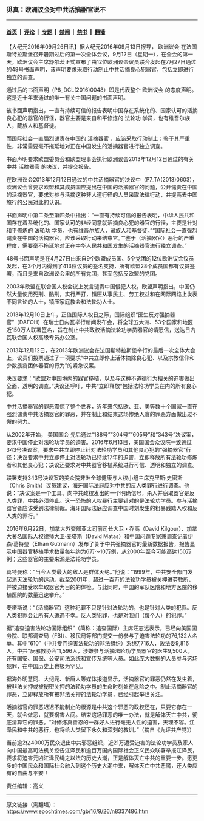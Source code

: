 ### 觅真：欧洲议会对中共活摘器官说不

---

#### [首页](../../../..?n8337486) &nbsp;|&nbsp; [评论](../../../../../epoch-comment?n8337486) &nbsp;|&nbsp; [专题](../../../../../epoch-special?n8337486) &nbsp;|&nbsp; [禁闻](../../../../../epoch-news?n8337486) &nbsp;|&nbsp; [禁书](../../../../../books?n8337486) &nbsp;|&nbsp; [翻墙](https://github.com/gfw-breaker/nogfw/blob/master/README.md?n8337486)


<div class="post_content" id="artbody" itemprop="articleBody">
 <!-- article content begin -->
 <p>
  【大纪元2016年09月26日讯】据大纪元2016年09月13日报导，
  <ok href="https://www.epochtimes.com/gb/tag/%E6%AC%A7%E6%B4%B2%E8%AE%AE%E4%BC%9A.html">
   欧洲议会
  </ok>
  在法国斯特拉斯堡召开暑期过后的第一次全体会议，9月12日（星期一），在全会的第一天，欧洲议会主席舒尔茨正式宣布了由12位欧洲议会议员联合发起在7月27日通过的48号书面声明，该声明要求采取行动制止中共活摘良心犯器官，包括立即进行独立的调查。
 </p>
 <p>
  通过后的书面声明（P8_DCL(2016)0048）即是代表整个
  <ok href="https://www.epochtimes.com/gb/tag/%E6%AC%A7%E6%B4%B2%E8%AE%AE%E4%BC%9A.html">
   欧洲议会
  </ok>
  的态度声明。这是近十年来通过的唯一有关中国问题的书面声明。
 </p>
 <p>
  该书面声明指出，一直有持续可信的报告表明中国存在系统化的、国家认可的活摘良心犯的器官的行径，器官主要是来自和平修炼的
  <ok href="https://www.epochtimes.com/gb/tag/%E6%B3%95%E8%BD%AE%E5%8A%9F.html">
   法轮功
  </ok>
  学员，也有维吾尔族人，藏族人和基督徒。
 </p>
 <p>
  而国际社会一直强烈谴责在中国的
  <ok href="https://www.epochtimes.com/gb/tag/%E6%B4%BB%E6%91%98%E5%99%A8%E5%AE%98.html">
   活摘器官
  </ok>
  ，应该采取行动制止；鉴于其严重性，非常需要毫不拖延地对正在中国发生的活摘器官进行独立调查。
 </p>
 <p>
  书面声明要求欧盟委员会和欧盟理事会执行欧洲议会2013年12月12日通过的有关中共
  <ok href="https://www.epochtimes.com/gb/tag/%E6%B4%BB%E6%91%98%E5%99%A8%E5%AE%98.html">
   活摘器官
  </ok>
  的决议，并提交报告。
 </p>
 <p>
  在欧洲议会2013年12月12日通过的中共活摘器官的决议中（P7_TA(2013)0603），欧洲议会曾要求欧盟和其成员国应提出在中国的活摘器官的问题，公开谴责在中国的活摘器官，要求对参与活摘这种非人道行径的人员采取法律行动，并提高去中国旅行的公民对此的认识。
 </p>
 <p>
  书面声明中第二条至第四条中指出：“一直有持续可信的报告表明，中华人民共和国存在着系统化的、国家认可的非经同意就活摘良心犯的器官的行径，主要是针对和平修炼的
  <ok href="https://www.epochtimes.com/gb/tag/%E6%B3%95%E8%BD%AE%E5%8A%9F.html">
   法轮功
  </ok>
  学员，也有维吾尔族人，藏族人和基督徒。”“国际社会一直强烈谴责在中国的活摘器官，应该采取行动来结束它。”“鉴于（活摘器官）恶行的严重程度，需要毫不拖延地对正在中华人民共和国发生的活摘器官进行独立调查。”
 </p>
 <p>
  48号书面声明是在4月27日由来自9个欧盟成员国、5个党团的12位欧洲议会议员发起，在3个月内得到了413位议员的签名支持，所有欧盟28个成员国都有议员签署，而且是来自欧洲议会里的所有党团，甚至包括反欧盟的党团。
 </p>
 <p>
  2003年欧盟在联合国人权会议上发言谴责中国侵犯人权。欧盟声明指出，中国仍然大量使用死刑、酷刑，实行严打，镇压从事民主、劳工权益和在网际网路上发表不同言论的人士，镇压家庭教会和法轮功人士。
 </p>
 <p>
  2013年12月10日上午，正值国际人权日之际，国际组织“医生反对强摘器官”（DAFOH）在瑞士日内瓦举行新闻发布会，将全球五大洲、53个国家和地区近150万人联署签名，旨在制止中共政权活摘法轮功学员器官的请愿信，送达日内瓦联合国人权高级专员办公室。
 </p>
 <p>
  2013年12月12日，在2013年欧洲议会在法国斯特拉斯堡举行的最后一次全体大会上，议员们投票通过了一项要求“中共立即停止活体摘除良心犯、以及宗教信仰和少数族裔团体器官的行为”的紧急议案。
 </p>
 <p>
  决议要求：“欧盟对中国境内的器官移植，以及与这种不道德行为相关的迫害做出全面、透明的调查。”决议还呼吁，中共“立即释放”包括法轮功学员在内的所有良心犯。
 </p>
 <p>
  中共活摘器官的罪恶震惊了整个世界，近年来包括欧、亚、美等数十个国家一直在强烈谴责中共活摘器官的罪恶，并在制止和结束这场惨绝人寰的罪恶方面做出过不懈的努力。
 </p>
 <p>
  从2002年开始，
  <ok href="https://www.epochtimes.com/gb/tag/%E7%BE%8E%E5%9B%BD%E5%9B%BD%E4%BC%9A.html">
   美国国会
  </ok>
  先后通过“188号”“304号”“605号”和“343号”决议案，要求中国停止对法轮功学员的迫害。2016年6月13日，美国国会众议院一致通过343号决议案，要求中共立即停止针对法轮功学员和其他良心犯的“强摘器官”行径；决议要求中共立即停止对法轮功已持续17年的迫害，立即释放所有法轮功修炼者和其他良心犯；决议还要求对中共器官移植系统进行可信、透明和独立的调查。
 </p>
 <p>
  联署支持343号决议案的美众院非洲全球健康与人权小组主席克里斯·史密斯（Chris Smith）议员建议，海牙国际法庭应对中共的反人类罪行进行调查。他说：“决议案是一个工具、向中共政权发出的一个明确信号，杀人并窃取器官是反人类罪，中共必须停止。这一恐怖的人权暴行主要针对的是法轮功学员。参与活摘器官者应该受到法律制裁。海牙国际法庭应调查中国时刻发生的粗暴践踏人权和反人类的罪行。”
 </p>
 <p>
  2016年6月22日，加拿大外交部亚太司前司长大卫・乔高（David Kilgour）、加拿大著名国际人权律师大卫·麦塔斯（David Matas）和中国问题专家兼调查记者伊森·葛特曼（Ethan Gutmann）发布了关于中共强摘器官的最新数据报告，报告显示中国器官移植手术数量每年约为6万～10万例，从2000年至今可能高达150万例；这些器官的主要来源是法轮功学员。
 </p>
 <p>
  葛特曼称：“当今人类最大的敌人是群体灭绝。”他说：“1999年，中共安全部门发起消灭法轮功的运动。截至2001年，超过一百万的法轮功学员被关押进劳教所，并被迫接受以牟取器官为目的的体检。与此同时，中国的军队医院和地方医院的移植医院的数量迅速攀升。”
 </p>
 <p>
  麦塔斯说：“（活摘器官）这种犯罪不只是针对法轮功的，也是针对人类的犯罪。反人类犯罪会让所有人遭遇不幸。反人类犯罪，也是对我们（每个人）的犯罪。”
 </p>
 <p>
  据“追查迫害法轮功国际组织”（简称：追查国际）主席汪志远表示，已经向美国国务院、联邦调查局（FBI）、移民局等部门提交一份参与了迫害法轮功的76,132人名单。其中“610”（中共专门迫害法轮功的非法组织）系统7,716人，政法委9,816人，中共“反邪教协会”1,596人，涉嫌参与活摘法轮功学员器官的医生9,500人，还有国安、国保、公安司法系统和宣传系统等人员。如此庞大数据的人员参与这场犯罪，在中国历史上也极为罕见。
 </p>
 <p>
  据海外明慧网、大纪元、新唐人等媒体报道显示，活摘器官的罪恶仍然在发生着，被非法关押或被秘密关押的法轮功学员的生命时刻处在危险之中。制止活摘器官的罪恶，立即释放所有被非法关押的法轮功学员，已经引起举世关注。
 </p>
 <p>
  活摘器官的罪恶迟迟不能制止的根源是中共这个邪恶的政权还在，只要它存在一天，就会做恶，就要祸害人间。结束这场罪恶的唯一办法，就是解体灭亡中共，彻底清算它的罪恶。“对修炼真善忍的一群好人进行毫无人性的迫害，天理不容。江泽民和中共的恶行，也将给人类留下永久和深刻的教训。”（摘自《九评共产党》）
 </p>
 <p>
  当前逾2亿4000万民众退出中共邪恶组织，近21万遭受迫害的法轮功学员及家人向中国最高司法机关控告江泽民和逾百万国内国际社会正义民众联署举报江泽民，要求将迫害元凶江泽民绳之以法的历史大潮，正是解体灭亡中共的重要一步。愿更多的中国民众和国际社会融入到这个历史大潮中来，解体灭亡中共恶魔，还人类应有的自由与平安！
 </p>
 <p>
  责任编辑：高义
 </p>
 <!-- article content end -->
 <div id="below_article_ad">
 </div>
</div>


---

原文链接（需翻墙）：https://www.epochtimes.com/gb/16/9/26/n8337486.htm